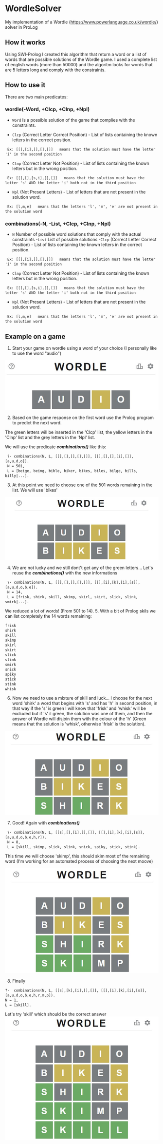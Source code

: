 # WordleSolver
My implementation of a Wordle (https://www.powerlanguage.co.uk/wordle/) solver in ProLog

## How it works
Using SWI-Prolog I created this algorithm that return a word or a list of words that are possible solutions of the Wordle game. I used a complete list of english words (more than 50000) and the algoritm looks for words that are 5 letters long and comply with the constraints.

## How to use it
There are two main predicates:

### **wordle(-Word, +Clcp, +Clnp, +Npl)**
 
- `Word` Is a possible solution of the game that complies with the constraints.
 
- `Clcp` (Correct Letter Correct Position) - List of lists containing the known letters in the correct position.
 ```
  Ex: [[],[i],[],[],[]]   means that the solution must have the letter 'i' in the second position
 ```
- `Clnp` (Correct Letter Not Position) - List of lists containing the known letters but in the wrong position.
 ```
  Ex: [[],[],[s,i],[],[]]   means that the solution must have the letter 's' AND the letter 'i' both not in the third position
 ```
- `Npl` (Not Present Letters) - List of letters that are not present in the solution word.
 ```
  Ex: [l,m,e]   means that the letters 'l', 'm', 'e' are not present in the solution word
 ```
 
 ### **combinations(-N, -List, +Clcp, +Clnp, +Npl)**
- `N` Number of possible word solutions that comply with the actual constraints
-`List` List of possible solutions
-`Clcp` (Correct Letter Correct Position) - List of lists containing the known letters in the correct position.
 ```
  Ex: [[],[i],[],[],[]]   means that the solution must have the letter 'i' in the second position
 ```
- `Clnp` (Correct Letter Not Position) - List of lists containing the known letters but in the wrong position.
 ```
  Ex: [[],[],[s,i],[],[]]   means that the solution must have the letter 's' AND the letter 'i' both not in the third position
 ```
- `Npl` (Not Present Letters) - List of letters that are not present in the solution word.
 ```
  Ex: [l,m,e]   means that the letters 'l', 'm', 'e' are not present in the solution word
 ```

## Example on a game
1. Start your game on wordle using a word of your choice (I personally like to use the word "audio")

![](README%20images/wordle1.jpg)

2. Based on the game response on the first word use the Prolog program to predict the next word.
  
  The green letters will be inserted in the 'Clcp' list, the yellow letters in the 'Clnp' list and the grey letters in the 'Npl' list.
  
  We will use the predicate ***combinations()*** like this:
 ```
  ?- combinations(N, L, [[],[],[],[],[]], [[],[],[],[i],[]], [a,u,d,o]).
  N = 501,
  L = [beige, being, bible, biker, bikes, biles, bilge, bills, billy|...].
 ```
3. At this point we need to choose one of the 501 words remaining in the list. We will use 'bikes'

![](README%20images/wordle2.jpg)

4. We are not lucky and we still dont't get any of the green letters... Let's reuse the ***combinations()*** with the new informations
 ```
  ?- combinations(N, L, [[],[],[],[],[]], [[],[i],[k],[i],[s]], [a,u,d,o,b,e]).
  N = 14,
  L = [frisk, shirk, skill, skimp, skirl, skirt, slick, slink, smirk|...].
 ```
We reduced a lot of words! (From 501 to 14).
5. With a bit of Prolog skils we can list completely the 14 words remaining:
 ```
 frisk 
 shirk 
 skill 
 skimp 
 skirl 
 skirt 
 slick 
 slink 
 smirk 
 snick 
 spiky 
 stick 
 stink  
 whisk
 ```
6. Now we need to use a mixture of skill and luck... I choose for the next word 'shirk' a word that begins with 's' and has 'h' in second position, in that way if the 's' is green I will know that 'frisk' and 'whisk' will be excluded but if 's' il green, the solution was one of them, and then the answer of Wordle will disjoin them with the colour of the 'h' (Green means that the solution is 'whisk', otherwise 'frisk' is the solution).

![](README%20images/wordle3.jpg)

7. Good! Again with ***combinations()***
 ```
  ?- combinations(N, L, [[s],[],[i],[],[]], [[],[i],[k],[i],[s]], [a,u,d,o,b,e,h,r]).
  N = 8,
  L = [skill, skimp, slick, slink, snick, spiky, stick, stink].
 ```
 This time we will choose 'skimp', this should skim most of the remaining word (I'm working for an automated process of choosing the next moove)
 
![](README%20images/wordle4.jpg)

8. Finally
```
?-  combinations(N, L, [[s],[k],[i],[],[]], [[],[i],[k],[i],[s]], [a,u,d,o,b,e,h,r,m,p]).
N = 1,
L = [skill].
```
Let's try 'skill' which should be the correct answer
![](README%20images/wordle5.jpg)
  
  
